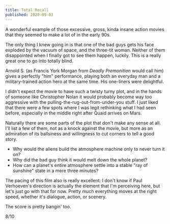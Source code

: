 ```yaml
---
title: Total Recall
published: 2020-09-03
---
```


A wonderful example of those excessive, gross, kinda insane action movies that they seemed to make a lot of in the early 90s.

The only thing I knew going in is that one of the bad guys gets his face exploded by the vacuum of space, and the three-tit woman. Neither of them disappointed when I finally got to see them happen, luckily. This is a really great one to go into totally blind.

Arnold S. (as Francis York Morgan from _Deadly Premonition_ would call him) gives a perfectly "him" performance, playing both an everyday man and a military-trained action hero at the same time. His one-liners were delightful.

I didn't expect the movie to have such a twisty turny plot, and in the hands of someone like Christopher Nolan it would probably become way too aggressive with the pulling-the-rug-out-from-under-you stuff. I just liked that there were a few spots where I was legit rethinking what I had seen before, especially in the middle right after Quaid arrives on Mars.

Naturally there are some parts of the plot that don't make any sense at all. I'll list a few of them, not as a knock against the movie, but more as an admiration of its ballsiness and willingness to cut corners to tell a good story.

* Why would the aliens build the atmosphere machine only to never turn it on?
* Why did the bad guy think it would melt down the whole planet?
* How can a planet's entire atmosphere settle into a stable "ray of sunshine" state in a mere three minutes?

The pacing of this film also is really excellent. I don't know if Paul Verhoeven's direction is actually the element that I'm perceiving here, but let's just go with that for now. Pretty much everything moves at the right speed, whether it's dialogue, action, or scenery.

The score is pretty bangin' too.

8/10
